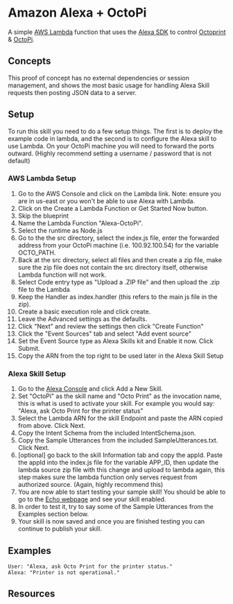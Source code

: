 # Amazon Alexa + OctoPi
A simple [AWS Lambda](http://aws.amazon.com/lambda) function that uses the [Alexa SDK](https://developer.amazon.com/alexa-skills-kit) to control [Octoprint](http://octoprint.org/) & [OctoPi](https://octopi.octoprint.org/).

## Concepts
This proof of concept has no external dependencies or session management, and shows the most basic usage for handling Alexa Skill requests then posting JSON data to a server.

## Setup
To run this skill you need to do a few setup things. The first is to deploy the example code in lambda, and the second is to configure the Alexa skill to use Lambda.
On your OctoPi machine you will need to forward the ports outward. (Highly recommend setting a username / password that is not default)

### AWS Lambda Setup
1. Go to the AWS Console and click on the Lambda link. Note: ensure you are in us-east or you won't be able to use Alexa with Lambda.
2. Click on the Create a Lambda Function or Get Started Now button.
3. Skip the blueprint
4. Name the Lambda Function "Alexa-OctoPi".
5. Select the runtime as Node.js
5. Go to the the src directory, select the index.js file, enter the forwarded address from your OctoPi machine (i.e. 100.92.100.54) for the variable OCTO_PATH.
6. Back at the src directory, select all files and then create a zip file, make sure the zip file does not contain the src directory itself, otherwise Lambda function will not work.
6. Select Code entry type as "Upload a .ZIP file" and then upload the .zip file to the Lambda
7. Keep the Handler as index.handler (this refers to the main js file in the zip).
8. Create a basic execution role and click create.
9. Leave the Advanced settings as the defaults.
10. Click "Next" and review the settings then click "Create Function"
11. Click the "Event Sources" tab and select "Add event source"
12. Set the Event Source type as Alexa Skills kit and Enable it now. Click Submit.
13. Copy the ARN from the top right to be used later in the Alexa Skill Setup

### Alexa Skill Setup
1. Go to the [Alexa Console](https://developer.amazon.com/edw/home.html) and click Add a New Skill.
2. Set "OctoPi" as the skill name and "Octo Print" as the invocation name, this is what is used to activate your skill. For example you would say: "Alexa, ask Octo Print for the printer status"
3. Select the Lambda ARN for the skill Endpoint and paste the ARN copied from above. Click Next.
4. Copy the Intent Schema from the included IntentSchema.json.
5. Copy the Sample Utterances from the included SampleUtterances.txt. Click Next.
6. [optional] go back to the skill Information tab and copy the appId. Paste the appId into the index.js file for the variable APP_ID,
   then update the lambda source zip file with this change and upload to lambda again, this step makes sure the lambda function only serves request from authorized source. (Again, highly recommend this)
7. You are now able to start testing your sample skill! You should be able to go to the [Echo webpage](http://echo.amazon.com/#skills) and see your skill enabled.
8. In order to test it, try to say some of the Sample Utterances from the Examples section below.
9. Your skill is now saved and once you are finished testing you can continue to publish your skill.

## Examples
    User: "Alexa, ask Octo Print for the printer status."
    Alexa: "Printer is not operational."
    
## Resources
